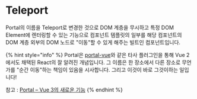 # Teleport

Portal의 이름을 Teleport로 변경한  것으로 DOM 계층을 무시하고 특정 DOM Element에 렌터링할 수  있는 기능으로 컴포넌트 템플릿의 일부를 해당 컴포넌트의 DOM 계층 외부의 DOM 노드로 "이동"할 수 있게 해주는 빌트인 컴포넌트입니다.

{% hint style="info" %}
Portal은 [portal-vue](https://github.com/LinusBorg/portal-vue)와 같은 타사 플러그인을 통해 Vue 2에서도 채택된 React의 잘 알려진 개념입니다. 그 이름은 한 장소에서 다른 장소로 무언가를 "순간 이동"하는 책임이 있음을 시사합니다. 그리고 이것이 바로 그것이하는 일입니다! &#x20;

참고 : [Portal – Vue 3의 새로운 기능](https://vueschool.io/articles/vuejs-tutorials/portal-a-new-feature-in-vue-3/)
{% endhint %}

